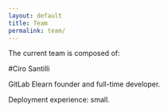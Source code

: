```yaml
---
layout: default
title: Team
permalink: team/
---
```


The current team is composed of:

#Ciro Santilli

GitLab Elearn founder and full-time developer.

Deployment experience: small.
